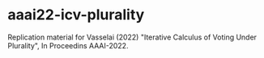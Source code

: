 # aaai22-icv-plurality
Replication material for Vasselai (2022) "Iterative Calculus of Voting Under Plurality", In Proceedins AAAI-2022.
